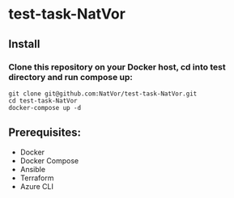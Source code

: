 # test-task-NatVor

## Install

### Clone this repository on your Docker host, cd into test directory and run compose up:

```
git clone git@github.com:NatVor/test-task-NatVor.git
cd test-task-NatVor
docker-compose up -d
```

## Prerequisites:

* Docker
* Docker Compose 
* Ansible
* Terraform
* Azure CLI
